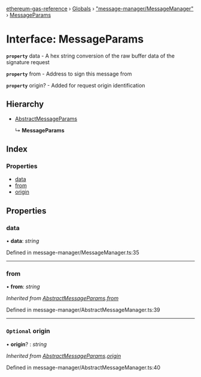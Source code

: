 [ethereum-gas-reference](../README.md) › [Globals](../globals.md) › ["message-manager/MessageManager"](../modules/_message_manager_messagemanager_.md) › [MessageParams](_message_manager_messagemanager_.messageparams.md)

# Interface: MessageParams

**`property`** data - A hex string conversion of the raw buffer data of the signature request

**`property`** from - Address to sign this message from

**`property`** origin? - Added for request origin identification

## Hierarchy

* [AbstractMessageParams](_message_manager_abstractmessagemanager_.abstractmessageparams.md)

  ↳ **MessageParams**

## Index

### Properties

* [data](_message_manager_messagemanager_.messageparams.md#data)
* [from](_message_manager_messagemanager_.messageparams.md#from)
* [origin](_message_manager_messagemanager_.messageparams.md#optional-origin)

## Properties

###  data

• **data**: *string*

Defined in message-manager/MessageManager.ts:35

___

###  from

• **from**: *string*

*Inherited from [AbstractMessageParams](_message_manager_abstractmessagemanager_.abstractmessageparams.md).[from](_message_manager_abstractmessagemanager_.abstractmessageparams.md#from)*

Defined in message-manager/AbstractMessageManager.ts:39

___

### `Optional` origin

• **origin**? : *string*

*Inherited from [AbstractMessageParams](_message_manager_abstractmessagemanager_.abstractmessageparams.md).[origin](_message_manager_abstractmessagemanager_.abstractmessageparams.md#optional-origin)*

Defined in message-manager/AbstractMessageManager.ts:40
